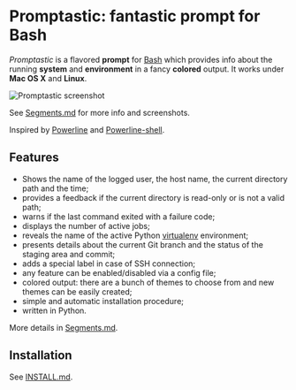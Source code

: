 Promptastic: fantastic prompt for Bash
======================================

*Promptastic* is a flavored **prompt** for [Bash](http://en.wikipedia.org/wiki/Bash_(Unix_shell))
which provides info about the running **system** and **environment** in a fancy **colored** output.
It works under **Mac OS X** and **Linux**.

![Promptastic screenshot](https://cloud.githubusercontent.com/assets/6423485/4512433/51131d12-4b40-11e4-8ceb-cac7b01799da.png)

See [Segments.md](https://github.com/nimiq/promptastic/blob/master/Segments.md) for more info and
screenshots.

Inspired by [Powerline](https://github.com/Lokaltog/powerline)
and [Powerline-shell](https://github.com/milkbikis/powerline-shell/).

Features
--------
- Shows the name of the logged user, the host name, the current directory path and the time;
- provides a feedback if the current directory is read-only or is not a valid path;
- warns if the last command exited with a failure code;
- displays the number of active jobs;
- reveals the name of the active Python [virtualenv](https://github.com/pypa/virtualenv)
environment;
- presents details about the current Git branch and the status of the staging area and commit;
- adds a special label in case of SSH connection;
- any feature can be enabled/disabled via a config file;
- colored output: there are a bunch of themes to choose from and new themes can be easily created;
- simple and automatic installation procedure;
- written in Python.

More details in [Segments.md](https://github.com/nimiq/promptastic/blob/master/Segments.md).

Installation
------------
See [INSTALL.md](https://github.com/nimiq/promptastic/blob/master/INSTALL.md).
